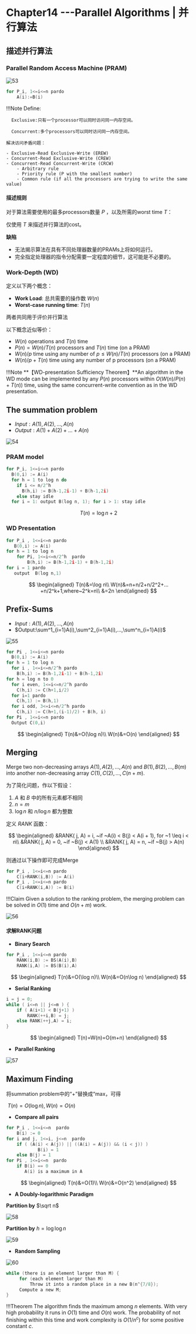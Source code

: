 # **Chapter14 ---Parallel Algorithms | 并行算法**

## 描述并行算法

### **Parallel** Random Access Machine (PRAM) 

![53](pic/53.jpg) 

```C
for P_i, 1<=i<=n pardo
	A(i):=B(i)	 
```

!!!Note
	Define:
	

	  Exclusive:只有一个processor可以同时访问同一内存空间。
	  
	  Concurrent:多个processors可以同时访问同一内存空间。
	  
	解决访问矛盾问题：
	
	- Exclusive-Read Exclusive-Write (EREW)
	- Concurrent-Read Exclusive-Write (CREW)
	- Concurrent-Read Concurrent-Write (CRCW)
		- Arbitrary rule
	    - Priority rule (P with the smallest number)
	    - Common rule (if all the processors are trying to write the same value)

#### 描述规则

对于算法需要使用的最多processors数量 $P$ ，以及所需的worst time $T$：

仅使用 $T$ 来描述并行算法的cost。

**缺陷**

- 无法揭示算法在具有不同处理器数量的PRAMs上将如何运行。
- 完全指定处理器的指令分配需要一定程度的细节，这可能是不必要的。

### **Work-Depth (WD)**

定义以下两个概念：

- **Work Load**: 总共需要的操作数 $W(n)$
- **Worst-case running time**: $T(n)$

两者共同用于评价并行算法

以下概念近似等价：

- $W(n)$ operations and $T(n)$ time
- $P(n) = W(n)/T(n)$ processors and $T(n)$ time (on a PRAM)
- $W(n)/p$ time using any number of $p \leq W(n)/T(n)$ processors (on a PRAM)
- $W(n)/p + T(n)$ time using any number of p processors (on a PRAM)

!!!Note
	**【WD-presentation Sufficiency Theorem】**An algorithm in the WD mode can be implemented by any $P(n)$ processors within $O(W(n)/P(n) + T(n))$ time, using the same concurrent-write convention as in the WD presentation.




## **The summation problem**

- $Input:  A(1), A(2), …, A(n)$
- $Output: A(1) + A(2) + … +A(n)$

![54](pic/54.jpg) 

### **PRAM model**

```C
for P_i, 1<=i<=n pardo
  B(0,i) := A(i)
  for h = 1 to log n do
    if i <= n/2^h
      B(h,i) := B(h-1,2i-1) + B(h-1,2i)
    else stay idle
  for i = 1: output B(log n, 1); for i > 1: stay idle

```

$$
T(n)=\log n+2
$$



### **WD Presentation**

```C
for P_i , 1<=i<=n pardo
   B(0,i) := A(i)
for h = 1 to log n 
    for Pi, 1<=i<=n/2^h  pardo
        B(h,i) := B(h-1,2i-1) + B(h-1,2i)
for i = 1 pardo
   output  B(log n,1)

```

$$
\begin{aligned}
T(n)&=\log n\\
W(n)&=n+n/2+n/2^2+…+n/2^k+1,where~2^k=n\\
&=2n
\end{aligned}
$$



## **Prefix-Sums**

- $Input:  A(1), A(2), …, A(n)$
- $Output:\sum^1_{i=1}A(i),\sum^2_{i=1}A(i),…,\sum^n_{i=1}A(i)$

![55](pic/55.jpg) 

```C
for Pi , 1<=i<=n pardo
  B(0,i) := A(i)
for h = 1 to log n
  for i , 1<=i<=n/2^h pardo
    B(h,i) := B(h-1,2i-1) + B(h-1,2i)
for h = log n to 0
  for i even, 1<=i<=n/2^h pardo
    C(h,i) := C(h+1,i/2)
  for i=1 pardo
    C(h,1) := B(h,1)
  for i odd, 3<=i<=n/2^h pardo
    C(h,i) := C(h+1,(i-1)/2) + B(h, i)
for Pi , 1<=i<=n pardo
  Output C(0,i)

```

$$
\begin{aligned}
T(n)&=O(\log n)\\
W(n)&=O(n)
\end{aligned}
$$

## **Merging**

Merge two non-decreasing arrays $A(1), A(2), …, A(n)$ and $B(1), B(2), …, B(m)$ into another non-decreasing array $C(1), C(2), …, C(n+m)$.

为了简化问题，作以下假设：

1. $A$ 和 $B$ 中的所有元素都不相同
2. $n=m$
3. $\log n$ 和 $n/\log n$ 都为整数

定义 $RANK$ 函数：

$$
\begin{aligned}
&RANK( j, A) = i,   ~if ~A(i) < B(j) < A(i + 1), for ~1 \leq i < n\\
&RANK( j, A) = 0,  ~if ~B(j) < A(1) \\
&RANK( j, A) = n,  ~if ~B(j) > A(n)
\end{aligned}
$$

则通过以下操作即可完成Merge

```C
for P_i , 1<=i<=n pardo
    C(i+RANK(i,B)) := A(i)
for P_i , 1<=i<=n pardo
    C(i+RANK(i,A)) := B(i)
```

!!!Claim
	Given a solution to the ranking problem, the merging problem can be solved in $O(1)$ time and $O(n+m)$ work.

![56](pic/56.jpg) 

#### **求解RANK问题**

- **Binary Search**

```C
for P_i , 1<=i<=n pardo
    RANK(i,B) := BS(A(i),B)
    RANK(i,A) := BS(B(i),A)
```

$$
\begin{aligned}
T(n)&=O(\log n)\\
W(n)&=O(n\log n)
\end{aligned}
$$

- **Serial Ranking**

```C
i = j = 0; 
while ( i<=n || j<=m ) {
    if ( A(i+1) < B(j+1) )
        RANK(++i,B) = j;
    else RANK(++j,A) = i;
}

```

$$
\begin{aligned}
T(n)=W(n)=O(m+n)
\end{aligned}
$$

- **Parallel Ranking**

![57](pic/57.jpg) 



## **Maximum Finding**

将summation problem中的“+”替换成“max，可得

​	$T(n)=O(\log n),W(n)=O(n)$

- **Compare all pairs**

```C
for P_i , 1<=i<=n  pardo
    B(i) := 0
for i and j, 1<=i, j<=n  pardo
    if ( (A(i) < A(j)) || ((A(i) = A(j)) && (i < j)) )
            B(i) = 1
    else B(j) = 1
for Pi , 1<=i<=n  pardo
    if B(i) == 0
       A(i) is a maximum in A
```

$$
\begin{aligned}
T(n)&=O(1)\\
W(n)&=O(n^2)
\end{aligned}
$$

- **A Doubly-logarithmic Paradigm**

**Partition by** $\sqrt n$

![58](pic/58.jpg) 



**Partition by** $h=\log \log n$

![59](pic/59.jpg) 



- **Random Sampling**

![60](pic/60.jpg) 

```C
while (there is an element larger than M) {
     for (each element larger than M)
         Throw it into a random place in a new B(n^{7/8});
     Compute a new M;
}

```

!!!Theorem
	The algorithm finds the maximum among $n$ elements.  With very high probability it runs in $O(1)$ time and $O(n)$ work.  The probability of not finishing within this time and work complexity is $O(1/n^c)$ for some positive constant $c$.


